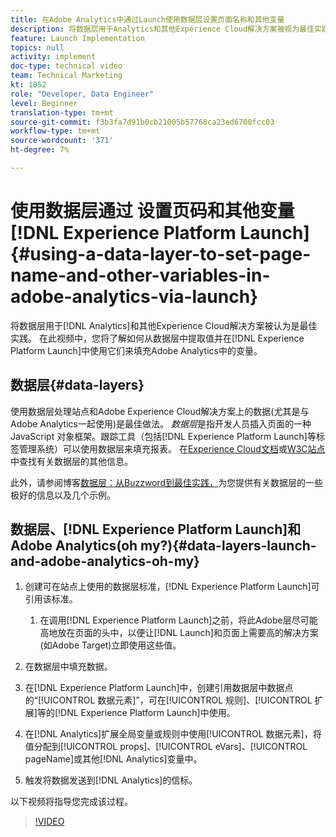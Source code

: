 ```yaml
---
title: 在Adobe Analytics中通过Launch使用数据层设置页面名称和其他变量
description: 将数据层用于Analytics和其他Experience Cloud解决方案被视为最佳实践。 在此视频中，您将了解如何从数据层中提取值并在Launch中使用它们来填充Adobe Analytics中的变量。
feature: Launch Implementation
topics: null
activity: implement
doc-type: technical video
team: Technical Marketing
kt: 1852
role: "Developer, Data Engineer"
level: Beginner
translation-type: tm+mt
source-git-commit: f3b3fa7d91b0cb21005b57768ca23ed6700fcc03
workflow-type: tm+mt
source-wordcount: '371'
ht-degree: 7%

---
```



# 使用数据层通过 设置页码和其他变量[!DNL Experience Platform Launch]{#using-a-data-layer-to-set-page-name-and-other-variables-in-adobe-analytics-via-launch}

将数据层用于[!DNL Analytics]和其他Experience Cloud解决方案被认为是最佳实践。 在此视频中，您将了解如何从数据层中提取值并在[!DNL Experience Platform Launch]中使用它们来填充Adobe Analytics中的变量。

## 数据层{#data-layers}

使用数据层处理站点和Adobe Experience Cloud解决方案上的数据(尤其是与Adobe Analytics一起使用)是最佳做法。 _数据层_&#x200B;是指开发人员插入页面的一种 JavaScript 对象框架。跟踪工具（包括[!DNL Experience Platform Launch]等标签管理系统）可以使用数据层来填充报表。 在[Experience Cloud文档](https://marketing.adobe.com/resources/help/en_US/sc/implement/ref-data-layer.html)或[W3C站点](https://www.w3.org/)中查找有关数据层的其他信息。

此外，请参阅博客[数据层：从Buzzword到最佳实践，](https://theblog.adobe.com/data-layers-buzzword-best-practice/)为您提供有关数据层的一些极好的信息以及几个示例。

## 数据层、[!DNL Experience Platform Launch]和Adobe Analytics(oh my?){#data-layers-launch-and-adobe-analytics-oh-my}

1. 创建可在站点上使用的数据层标准，[!DNL Experience Platform Launch]可引用该标准。

   1. 在调用[!DNL Experience Platform Launch]之前，将此Adobe层尽可能高地放在页面的头中，以便让[!DNL Launch]和页面上需要高的解决方案(如Adobe Target)立即使用这些值。

1. 在数据层中填充数据。
1. 在[!DNL Experience Platform Launch]中，创建引用数据层中数据点的“[!UICONTROL 数据元素]”，可在[!UICONTROL 规则]、[!UICONTROL 扩展]等的[!DNL Experience Platform Launch]中使用。
1. 在[!DNL Analytics]扩展全局变量或规则中使用[!UICONTROL 数据元素]，将值分配到[!UICONTROL props]、[!UICONTROL  eVars]、[!UICONTROL pageName]或其他[!DNL Analytics]变量中。
1. 触发将数据发送到[!DNL Analytics]的信标。

以下视频将指导您完成该过程。

>[!VIDEO](https://video.tv.adobe.com/v/25899/?quality=12)
